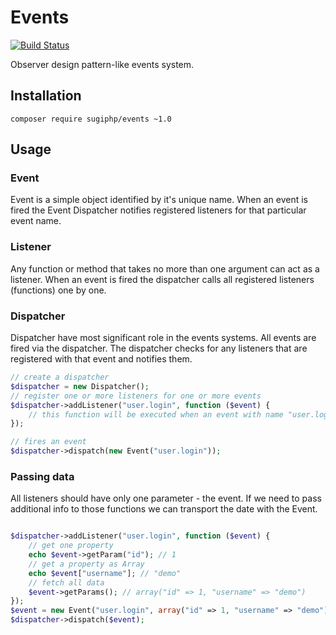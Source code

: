 # Events

[![Build Status](https://travis-ci.org/SugiPHP/Events.png)](https://travis-ci.org/SugiPHP/Events)

Observer design pattern-like events system.

## Installation

```shell
composer require sugiphp/events ~1.0
```

## Usage

### Event

Event is a simple object identified by it's unique name. When an event is fired the Event Dispatcher notifies registered
listeners for that particular event name.

### Listener

Any function or method that takes no more than one argument can act as a listener. When an event is fired the dispatcher calls all
registered listeners (functions) one by one.


### Dispatcher

Dispatcher have most significant role in the events systems. All events are fired via the dispatcher. The dispatcher checks for any
listeners that are registered with that event and notifies them.

```php
// create a dispatcher
$dispatcher = new Dispatcher();
// register one or more listeners for one or more events
$dispatcher->addListener("user.login", function ($event) {
    // this function will be executed when an event with name "user.login" is fired
});

// fires an event
$dispatcher->dispatch(new Event("user.login"));
```

### Passing data

All listeners should have only one parameter - the event. If we need to pass additional info to those functions we can transport the date with the Event.

```php

$dispatcher->addListener("user.login", function ($event) {
    // get one property
    echo $event->getParam("id"); // 1
    // get a property as Array
    echo $event["username"]; // "demo"
    // fetch all data
    $event->getParams(); // array("id" => 1, "username" => "demo")
});
$event = new Event("user.login", array("id" => 1, "username" => "demo"));
$dispatcher->dispatch($event);
```
